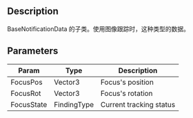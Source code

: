 
## Description


BaseNotificationData 的子类。使用图像跟踪时，这种类型的数据。


## Parameters

| Param      | Type        | Description             |
| ---------- | ----------- | ----------------------- |
| FocusPos   | Vector3     | Focus's position        |
| FocusRot   | Vector3     | Focus's rotation        |
| FocusState | FindingType | Current tracking status |

